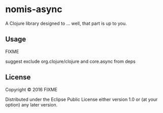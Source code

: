 # nomis-async

A Clojure library designed to ... well, that part is up to you.

## Usage

FIXME

suggest exclude org.clojure/clojure and core.async from deps

## License

Copyright © 2016 FIXME

Distributed under the Eclipse Public License either version 1.0 or (at
your option) any later version.

